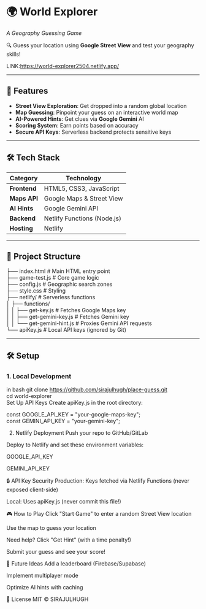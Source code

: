 # 🌍 World Explorer  
*A Geography Guessing Game*  

🔍 Guess your location using **Google Street View** and test your geography skills!  

LINK:https://world-explorer2504.netlify.app/

---

## 🚀 Features  
- **Street View Exploration**: Get dropped into a random global location  
- **Map Guessing**: Pinpoint your guess on an interactive world map  
- **AI-Powered Hints**: Get clues via **Google Gemini** AI  
- **Scoring System**: Earn points based on accuracy  
- **Secure API Keys**: Serverless backend protects sensitive keys  

---

## 🛠️ Tech Stack  
| **Category**       | **Technology**                     |  
|--------------------|-----------------------------------|  
| **Frontend**       | HTML5, CSS3, JavaScript           |  
| **Maps API**       | Google Maps & Street View         |  
| **AI Hints**       | Google Gemini API                 |  
| **Backend**        | Netlify Functions (Node.js)       |  
| **Hosting**        | Netlify                           |  

---

## 📂 Project Structure  


├── index.html          # Main HTML entry point  
├── game-test.js        # Core game logic  
├── config.js           # Geographic search zones  
├── style.css           # Styling  
├── netlify/            # Serverless functions  
│   ├── functions/  
│   │   ├── get-key.js           # Fetches Google Maps key  
│   │   ├── get-gemini-key.js    # Fetches Gemini key  
│   │   └── get-gemini-hint.js   # Proxies Gemini API requests  
└── apiKey.js           # Local API keys (ignored by Git)  


---

## 🛠️ Setup  

### 1. Local Development  
in bash
git clone https://github.com/sirajulhugh/place-guess.git  
cd world-explorer  
Set Up API Keys
Create apiKey.js in the root directory:


const GOOGLE_API_KEY = "your-google-maps-key";  
const GEMINI_API_KEY = "your-gemini-key";  

2. Netlify Deployment
Push your repo to GitHub/GitLab

Deploy to Netlify and set these environment variables:

GOOGLE_API_KEY

GEMINI_API_KEY

🔒 API Key Security
Production: Keys fetched via Netlify Functions (never exposed client-side)

Local: Uses apiKey.js (never commit this file!)

🎮 How to Play
Click "Start Game" to enter a random Street View location

Use the map to guess your location

Need help? Click "Get Hint" (with a time penalty!)

Submit your guess and see your score!

🌟 Future Ideas
Add a leaderboard (Firebase/Supabase)

Implement multiplayer mode

Optimize AI hints with caching

📜 License
MIT © SIRAJULHUGH

